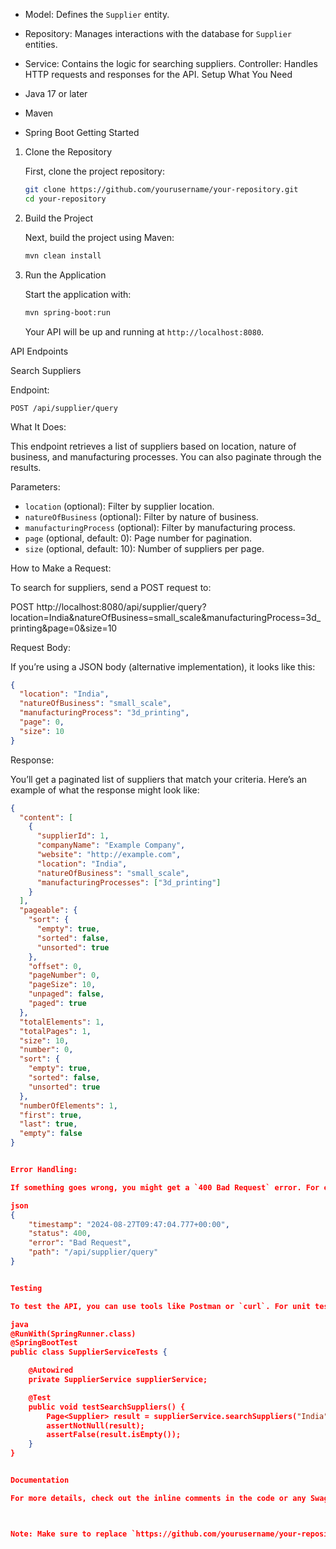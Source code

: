 - Model: Defines the `Supplier` entity.
- Repository: Manages interactions with the database for `Supplier` entities.
- Service: Contains the logic for searching suppliers.
  Controller: Handles HTTP requests and responses for the API.
Setup
What You Need

- Java 17 or later
- Maven
- Spring Boot
Getting Started

1. Clone the Repository

   First, clone the project repository:

   ```bash
   git clone https://github.com/yourusername/your-repository.git
   cd your-repository
   ```

2. Build the Project

   Next, build the project using Maven:

   ```bash
   mvn clean install
   ```

3. Run the Application

   Start the application with:

   ```bash
   mvn spring-boot:run
   ```

   Your API will be up and running at `http://localhost:8080`.

API Endpoints

Search Suppliers

Endpoint:

`POST /api/supplier/query`

What It Does:

This endpoint retrieves a list of suppliers based on location, nature of business, and manufacturing processes. You can also paginate through the results.

Parameters:

- `location` (optional): Filter by supplier location.
- `natureOfBusiness` (optional): Filter by nature of business.
- `manufacturingProcess` (optional): Filter by manufacturing process.
- `page` (optional, default: 0): Page number for pagination.
- `size` (optional, default: 10): Number of suppliers per page.

How to Make a Request:

To search for suppliers, send a POST request to:


POST http://localhost:8080/api/supplier/query?location=India&natureOfBusiness=small_scale&manufacturingProcess=3d_printing&page=0&size=10


Request Body:

If you’re using a JSON body (alternative implementation), it looks like this:

```json
{
  "location": "India",
  "natureOfBusiness": "small_scale",
  "manufacturingProcess": "3d_printing",
  "page": 0,
  "size": 10
}
```

Response:

You’ll get a paginated list of suppliers that match your criteria. Here’s an example of what the response might look like:

```json
{
  "content": [
    {
      "supplierId": 1,
      "companyName": "Example Company",
      "website": "http://example.com",
      "location": "India",
      "natureOfBusiness": "small_scale",
      "manufacturingProcesses": ["3d_printing"]
    }
  ],
  "pageable": {
    "sort": {
      "empty": true,
      "sorted": false,
      "unsorted": true
    },
    "offset": 0,
    "pageNumber": 0,
    "pageSize": 10,
    "unpaged": false,
    "paged": true
  },
  "totalElements": 1,
  "totalPages": 1,
  "size": 10,
  "number": 0,
  "sort": {
    "empty": true,
    "sorted": false,
    "unsorted": true
  },
  "numberOfElements": 1,
  "first": true,
  "last": true,
  "empty": false
}


Error Handling:

If something goes wrong, you might get a `400 Bad Request` error. For example:

json
{
    "timestamp": "2024-08-27T09:47:04.777+00:00",
    "status": 400,
    "error": "Bad Request",
    "path": "/api/supplier/query"
}


Testing

To test the API, you can use tools like Postman or `curl`. For unit tests, you can use JUnit along with Spring Boot Test. Here’s a basic unit test example:

java
@RunWith(SpringRunner.class)
@SpringBootTest
public class SupplierServiceTests {

    @Autowired
    private SupplierService supplierService;

    @Test
    public void testSearchSuppliers() {
        Page<Supplier> result = supplierService.searchSuppliers("India", "small_scale", "3d_printing", PageRequest.of(0, 10));
        assertNotNull(result);
        assertFalse(result.isEmpty());
    }
}


Documentation

For more details, check out the inline comments in the code or any Swagger documentation if it’s set up.



Note: Make sure to replace `https://github.com/yourusername/your-repository.git` with your actual repository URL. Adjust the testing and documentation sections as necessary based on your setup.
